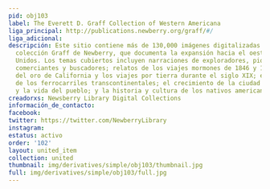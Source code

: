 ```yaml
---
pid: obj103
label: The Everett D. Graff Collection of Western Americana
liga_principal: http://publications.newberry.org/graff/#/
liga_adicional: 
descripción: Este sitio contiene más de 130,000 imágenes digitalizadas de la reconocida
  colección Graff de Newberry, que documenta la expansión hacia el oeste de los Estados
  Unidos. Los temas cubiertos incluyen narraciones de exploradores, pioneros, cazadores,
  comerciantes y buscadores; relatos de los viajes mormones de 1846 y 1849, la fiebre
  del oro de California y los viajes por tierra durante el siglo XIX; el desarrollo
  de los ferrocarriles transcontinentales; el crecimiento de la ciudad occidental
  y la vida del pueblo; y la historia y cultura de los nativos americanos.
creadorxs: Newsberry Library Digital Collections
información_de_contacto: 
facebook: 
twitter: https://twitter.com/NewberryLibrary
instagram: 
estatus: activo
order: '102'
layout: united_item
collection: united
thumbnail: img/derivatives/simple/obj103/thumbnail.jpg
full: img/derivatives/simple/obj103/full.jpg
---
```

